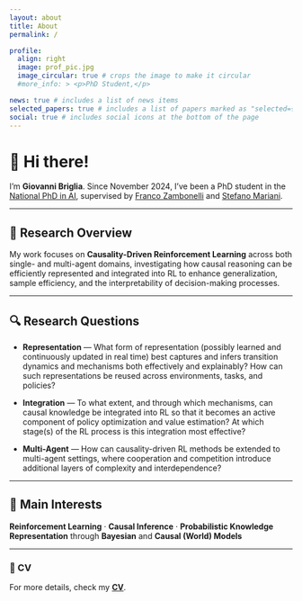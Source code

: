 ```yaml
---
layout: about
title: About
permalink: /

profile:
  align: right
  image: prof_pic.jpg
  image_circular: true # crops the image to make it circular
  #more_info: > <p>PhD Student,</p>

news: true # includes a list of news items
selected_papers: true # includes a list of papers marked as "selected={true}"
social: true # includes social icons at the bottom of the page
---
```


# 👋 Hi there!

I’m **Giovanni Briglia**.
Since November 2024, I’ve been a PhD student in the [National PhD in AI](https://phd-ai-society.di.unipi.it/en/),
supervised by [Franco Zambonelli](https://scholar.google.com/citations?user=zxulxcoAAAAJ&hl=it) and [Stefano Mariani](https://smarianimore.github.io/).

---

## 🎯 Research Overview

My work focuses on **Causality-Driven Reinforcement Learning** across both single- and multi-agent domains,
investigating how causal reasoning can be efficiently represented and integrated into RL to enhance generalization,
sample efficiency, and the interpretability of decision-making processes.

---

## 🔍 Research Questions

- **Representation** — What form of representation (possibly learned and continuously updated in real time)
  best captures and infers transition dynamics and mechanisms both effectively and explainably?
  How can such representations be reused across environments, tasks, and policies?

- **Integration** — To what extent, and through which mechanisms, can causal knowledge be integrated into RL
  so that it becomes an active component of policy optimization and value estimation?
  At which stage(s) of the RL process is this integration most effective?

- **Multi-Agent** — How can causality-driven RL methods be extended to multi-agent settings,
  where cooperation and competition introduce additional layers of complexity and interdependence?

---

## 🧠 Main Interests

**Reinforcement Learning** · **Causal Inference** · **Probabilistic Knowledge Representation**
through **Bayesian** and **Causal (World) Models**

---

### 📄 CV

For more details, check my [**CV**](../assets/pdf/cv.pdf).
